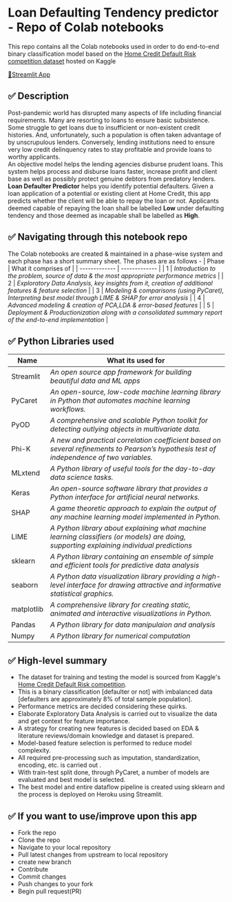 # Loan Defaulting Tendency predictor - Repo of Colab notebooks
This repo contains all the Colab notebooks used in order to do end-to-end binary classification model based on the [Home Credit Default Risk competition dataset](https://www.kaggle.com/c/home-credit-default-risk) hosted on Kaggle

[💸Streamlit App](https://loan-def-predict.herokuapp.com/)



## ✅ Description
Post-pandemic world has disrupted many aspects of life including financial requirements. Many are resorting to loans to ensure basic subsistence. Some struggle to get loans due to insufficient or non-existent credit histories. And, unfortunately, such a population is often taken advantage of by unscrupulous lenders. 
Conversely, lending institutions need to ensure very low credit delinquency rates to stay profitable and provide loans to	worthy applicants.
<br>
An objective model helps the lending agencies disburse prudent loans. This system helps process and disburse loans faster, increase profit and client base as well as possibly protect genuine debtors from predatory lenders.
<br>
<b>Loan Defaulter Predictor</b> helps you identify potential defaulters.
Given a loan application of a potential or existing client at Home Credit, this app predicts whether the client will be able to repay the loan or not.
Applicants deemed capable of repaying the loan shall be labelled <b>Low</b> under defaulting tendency and those deemed as incapable shall be labelled as <b>High</b>. 



## ✅ Navigating through this notebook repo
The Colab notebooks are created & maintained in a phase-wise system and each phase has a short summary sheet. The phases are as follows - 
| Phase  | What it comprises of |
| ------------- | ------------- |
| 1 | *Introduction to the problem, source of data & the most appropriate performance metrics* |
| 2 | *Exploratory Data Analysis, key insights from it, creation of additional features & feature selection*  |
| 3 | *Modeling & comparisons (using PyCaret), Interpreting best model through LIME & SHAP for error analysis* |
| 4 | *Advanced modeling & creation of PCA,LDA & error-based features* |
| 5 | *Deployment & Productionization along with a consolidated summary report of the end-to-end implementation* |



## ✅ Python Libraries used
| Name  | What its used for |
| ------------- | ------------- |
| Streamlit  | *An open source app framework for building beautiful data and ML apps* |
| PyCaret  | *An open-source, low-code machine learning library in Python that automates machine learning workflows.*  |
| PyOD | *A comprehensive and scalable Python toolkit for detecting outlying objects in multivariate data.* |
| Phi-K | *A new and practical correlation coefficient based on several refinements to Pearson’s hypothesis test of independence of two variables.* |
| MLxtend | *A Python library of useful tools for the day-to-day data science tasks.* |
| Keras | *An open-source software library that provides a Python interface for artificial neural networks.* |
| SHAP | *A game theoretic approach to explain the output of any machine learning model implemented in Python.* |
| LIME | *A Python library about explaining what machine learning classifiers (or models) are doing, supporting explaining individual predictions* |
| sklearn | *A Python library containing an ensemble of simple and efficient tools for predictive data analysis* |
| seaborn | *A Python data visualization library providing a high-level interface for drawing attractive and informative statistical graphics.* |
| matplotlib | *A comprehensive library for creating static, animated and interactive visualizations in Python.* |
| Pandas | *A Python library for data manipulaion and analysis*|
| Numpy | *A Python library for numerical computation*|



## ✅ High-level summary
* The dataset for training and testing the model is sourced from Kaggle's [Home Credit Default Risk competition](https://www.kaggle.com/c/home-credit-default-risk).<br>
* This is a binary classification [defaulter or not] with imbalanced data [defaulters are approximately 8% of total sample population].<br>
* Performance metrics are decided considering these quirks.<br>
* Elaborate Exploratory Data Analysis is carried out to visualize the data and get context for feature importance.<br>
* A strategy for creating new features is decided based on EDA & literature reviews/domain knowledge and dataset is prepared.<br>
* Model-based feature selection is performed to reduce model complexity.<br>
* All required pre-processing such as imputation, standardization, encoding, etc. is carried out .<br>
* With train-test split done, through PyCaret, a number of models are evaluated and best model is selected.<br> 
* The best model and entire dataflow pipeline is created using sklearn and the process is deployed on Heroku using Streamlit.<br>



## ✅ If you want to use/improve upon this app
* Fork the repo
* Clone the repo
* Navigate to your local repository
* Pull latest changes from upstream to local repository
* create new branch
* Contribute
* Commit changes
* Push changes to your fork
* Begin pull request(PR)

